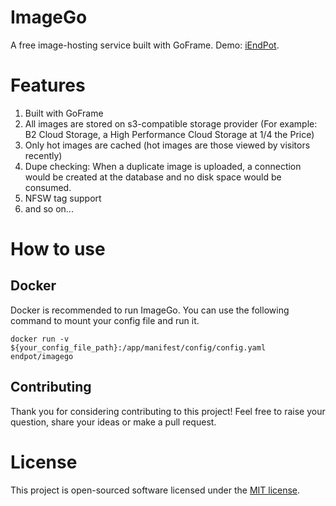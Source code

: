 # ImageGo

A free image-hosting service built with GoFrame. Demo: [iEndPot](https://i.endpot.com).

# Features

1. Built with GoFrame
2. All images are stored on s3-compatible storage provider (For example: B2 Cloud Storage, a High Performance Cloud Storage at 1/4 the Price)
3. Only hot images are cached (hot images are those viewed by visitors recently)
4. Dupe checking: When a duplicate image is uploaded, a connection would be created at the database and no disk space would be consumed.
5. NFSW tag support
6. and so on...

# How to use

## Docker

Docker is recommended to run ImageGo. You can use the following command to mount your config file and run it.

```shell
docker run -v ${your_config_file_path}:/app/manifest/config/config.yaml endpot/imagego
```

## Contributing

Thank you for considering contributing to this project! Feel free to raise your question, share your ideas or make a pull request.

# License

This project is open-sourced software licensed under the [MIT license](https://github.com/HunterXuan/ImageX/blob/master/LICENSE).

